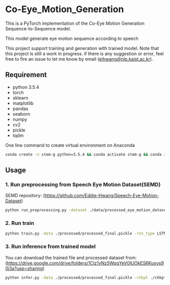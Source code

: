 # Co-Eye_Motion_Generation
This is a PyTorch implementation of the Co-Eye Motion Generation Sequence-to-Sequence model.

This model generate eye motion sequence according to speech

This project support training and generation with trained model. Note that this project is still a work in progress.
if there is any suggestion or error, feel free to fire an issue to let me know by email ([ejhwang@nlp.kaist.ac.kr](mailto:ejhwang@nlp.kaist.ac.kr)).

## Requirement
- python 3.5.4
- torch
- sklearn
- matplotlib
- pandas
- seaborn
- numpy
- cv2
- pickle
- tqdm

One line command to create <stem-g> virtual environment on Anaconda
```bash
conda create -n stem-g python=3.5.4 && conda activate stem-g && conda install -c anaconda scikit-learn pandas seaborn numpy && conda install -c conda-forge opencv tqdm && conda install pytorch torchvision cudatoolkit=10.1 -c pytorch
```

## Usage

### 1. Run preprocessing from Speech Eye Motion Dataset(SEMD)
SEMD repository: (https://github.com/Eddie-Hwang/Speech-Eye-Motion-Dataset)
```bash
python run_preprocessing.py -dataset ./data/processed_eye_motion_dataset_pca_7.pickle -pretrained_emb ./data/glove.6B.300d.txt -data_size -1 -processed_path ./processed
```

### 2. Run train 
```bash
python train.py -data ./processed/processed_final.pickle -rnn_type LSTM -hidden 200 -n_layers 2 -dropout 0.1 -lr 0.0001 -beta 1.0 -chkpt ./chkpt -save_mode best
```

### 3. Run inference from trained model
You can download the trained file and processed dataset from: (https://drive.google.com/drive/folders/1Clz1yNz5WqgYeV0lUOkES6Kuxys90j3a?usp=sharing) 
```bash
python infer.py -data ./processed/processed_final.pickle -chkpt ./chkpt/eye_model.chkpt -vid_save_path ./output_vid
```


